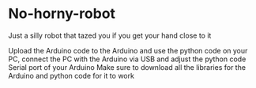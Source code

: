 # No-horny-robot
Just a silly robot that tazed you if you get your hand close to it

Upload the Arduino code to the Arduino and use the python code on your PC, connect the PC with the Arduino via USB and adjust the python code Serial port of your Arduino
Make sure to download all the libraries for the Arduino and python code for it to work

